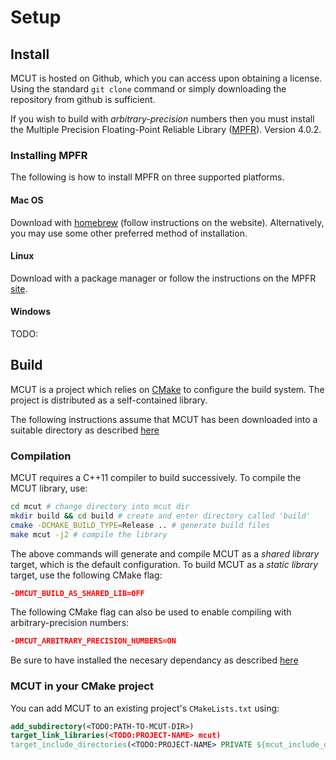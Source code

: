 # Setup

## Install

MCUT is hosted on Github, which you can access upon obtaining a license. Using the standard `git clone` command or simply downloading the repository from github is sufficient.

If you wish to build with _arbitrary-precision_ numbers then you must install the Multiple Precision Floating-Point Reliable Library ([MPFR](https://www.mpfr.org/)). Version 4.0.2.

### Installing MPFR 

The following is how to install MPFR on three supported platforms.

#### Mac OS

Download with [homebrew](https://brewinstall.org/Install-mpfr-on-Mac-with-Brew/) (follow instructions on the website). Alternatively, you may use some other preferred method of installation. 

#### Linux ###

Download with a package manager or follow the instructions on the MPFR [site](https://www.mpfr.org/mpfr-current/mpfr.html).

#### Windows

TODO: 

## Build

MCUT is a project which relies on [CMake](https://cmake.org/) to configure the build system. The project is distributed as a self-contained library. 

The following instructions assume that MCUT has been downloaded into a suitable directory as described [here](build/download.md)

### Compilation

MCUT requires a C++11 compiler to build successively. To compile the MCUT library, use:

```sh
cd mcut # change directory into mcut dir
mkdir build && cd build # create and enter directory called 'build'
cmake -DCMAKE_BUILD_TYPE=Release .. # generate build files
make mcut -j2 # compile the library
```

The above commands will generate and compile MCUT as a _shared library_ target, which is the default configuration.
To build MCUT as a _static library_ target, use the following CMake flag:

```cmake
-DMCUT_BUILD_AS_SHARED_LIB=OFF
```

The following CMake flag can also be used to enable compiling with arbitrary-precision numbers:

```cmake
-DMCUT_ARBITRARY_PRECISION_NUMBERS=ON
```

Be sure to have installed the necesary dependancy as described [here](build/download.md)

### MCUT in your CMake project 

You can add MCUT to an existing project's `CMakeLists.txt` using:

```cmake
add_subdirectory(<TODO:PATH-TO-MCUT-DIR>) 
target_link_libraries(<TODO:PROJECT-NAME> mcut)
target_include_directories(<TODO:PROJECT-NAME> PRIVATE ${mcut_include_dir})
```
